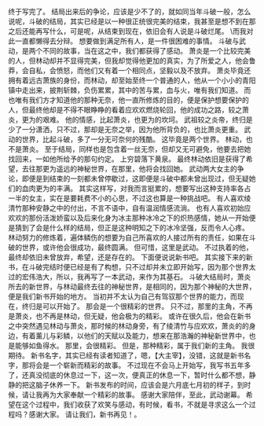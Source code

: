 终于写完了。
结局出来后的争论，应该是少不了的，就如同当年斗破一般，怎么说呢，斗破的结局，其实已经是以一种很正统很完美的结束，我甚至是想不到在那之后还能再写什么，可是呢，从结束到现在，依旧会有人说是斗破烂尾。
\而我对此一直都懒得去分辩。
想要做到满足所有人，是一件很困难的事情。
斗破与武动，是两个不同的故事，当在这之中，我们都获得了感动。
萧炎是一个比较完美的人，但林动却并不显得完美，但我却觉得他更加的真实，为了所爱之人，他会鲁莽，会自私，会愤怒，而他们又有着一个相同点，坚毅以及不放弃。
萧炎毕竟还拥有着远古萧族的身份，而林动，却至始至终一个普通的人，他从一个小小的青阳镇中走出来，披荆斩棘，负伤累累，其中的苦与累，血与火，唯有我们知道。
而也唯有我们方才知道他的那种无奈，他一直所修炼的目的，便是保护想要保护的人，但最终他却是不得不眼睁睁的看着应欢欢燃烧轮回，他的成功之路，较之萧炎，更为的艰难。
他的情感，比起萧炎，也更为的坎坷。
武祖较之炎帝，终归是少了一分潇洒，只不过，那却是无奈之举，因为他所背负的，也比萧炎更重。
武动的世界，比起斗破，多了一分无可奈何的残酷。
这毕竟是两个世界。
林动，也不是萧炎。
至于结局，同样也是包含着一丝无奈，但却又无可避免，他要去把她找回来，一如他所给予的那句约定。
上穷碧落下黄泉。
最终林动依旧是获得了希望，去往那更为遥远的神秘世界，在那里，他将会找回她。
武动两大女主的争论，即便是到结束的一刻都未曾停歇过，这即便是斗破中都未曾出现过，但无疑她们的血肉更为的丰满。
其实这样写，对我而言挺累的，想要写出这种支持率各占一半的女主，实在是要耗费不小的心思，不过这也算是一种挑战吧。
有人喜欢绫清竹那种安静之中的付出，不言不语中，自有温润情感流淌。
也有人喜欢初始应欢欢的那份活泼娇蛮以及后来化身为冰主那种冰冷之下的炽热感情，她从一开始便是猜到了会是什么样的结局，但正是这种明知之下的冰冷坚强，反而令人心疼。
林动努力的修炼着，遍体鳞伤的想要为自己所喜欢的人接过所有的责任，如果在斗破的世界，或许他会很成功，最终圆满。
但可惜，这里是武动。
不过执着的他，最终却依旧未曾放弃，希望，还是存在的。
下面便说说新书吧。
其实接下来的新书，在斗破完结时便已经是有了构想，只不过却并未立即开始写，因为那个世界太过的宏伟浩大，所以，我再写了一本武动，来作为其基石。
斗破大结局时，萧炎所去的新世界，与林动最终去往的神秘世界，是相同的，因为那个神秘的大世界，便是我们新书开始的地方。
当初并不太认为自己有驾驭那个世界的能力，而现在，终归是可以开始了。
那会是一个很精彩的世界。
只不过，那里的主角，不再是萧炎，也不再是林动，但无疑，他会极为的精彩。
或许在很久后，他会在新书之中突然遇见林动与萧炎，那时候的林动身旁，有了绫清竹与应欢欢，萧炎的的身边，有着薰儿与彩鳞，以他们的天赋以及能力，想来在那浩瀚的神秘新世界中，也是能够如鱼得水。
那里，会很精彩。
但是，那种精彩，属于我们新的主角。
我很期待。
新书名字，其实已经有读者知道了，嗯，【大主宰】，没错，这就是新书名字，那将会是一个崭新而精彩的故事。
不过现在不会马上开始写，我写书五年多了，还真没彻底的休息过一下，这一次，便真正的休息一下，暂时什么都不想，静静的把这脑子休养一下。
新书发布的时间，应该会是六月底七月初的样子，到时候，请让我再为大家奉献一个精彩的故事。
感谢大家陪伴，至此，武动谢幕。
希望在这个过程中，我们收获了欢笑与感动，有时候，看书，不就是寻求这么一个过程吗？感谢大家。
请让我们，新书再见！。
